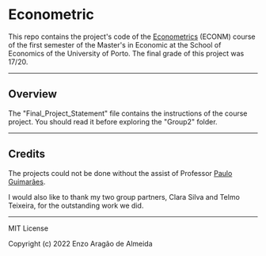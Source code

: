 # Econometric
This repo contains the project's code of the [Econometrics](https://sigarra.up.pt/fep/en/UCURR_GERAL.FICHA_UC_VIEW?pv_ocorrencia_id=477784) (ECONM) course of the first semester of the Master's in Economic at the School of Economics of the University of Porto. The final grade of this project was 17/20.

---

## Overview

The "Final_Project_Statement" file contains the instructions of the course project. You should read it before exploring the "Group2" folder.

---

## Credits
The projects could not be done without the assist of Professor [Paulo Guimarães](https://sigarra.up.pt/fep/en/func_geral.formview?p_codigo=205151).

I would also like to thank my two group partners, Clara Silva and Telmo Teixeira, for the outstanding work we did.

---

MIT License

Copyright (c) 2022 Enzo Aragão de Almeida
